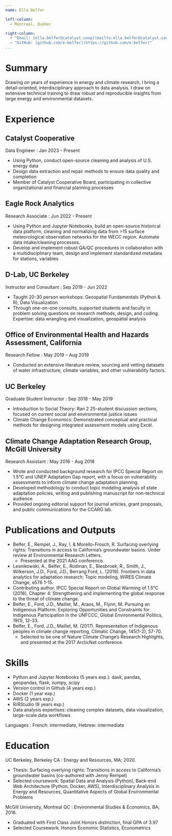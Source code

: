 ```yaml
---
name: Ella Belfer

left-column:
  - Montreal, Quebec

right-column:
  - "Email: [ella.belfer@catalyst.coop](mailto:ella.belfer@catalyst.coop)"
  - "GitHub: [github.com/e-belfer](https://github.com/e-belfer)"
...
```


# Summary

Drawing on years of experience in energy and climate research, I bring a detail-oriented, interdisciplinary approach to data analysis. I draw on extensive technical training to draw robust and reproducible insights from large energy and environmental datasets.

# Experience

## Catalyst Cooperative

Data Engineer
: Jan 2023 - Present

- Using Python, conduct open-source cleaning and analysis of U.S. energy data
- Design data extraction and repair methods to ensure data quality and completion
- Member of Catalyst Cooperative Board, participating in collective organizational and financial planning processes

## Eagle Rock Analytics

Research Associate
: Jun 2022 - Present

- Using Python and Jupyter Notebooks, build an open-source historical data platform, cleaning and normalizing data from >15 surface meteorological observation networks for the WECC region. Automate data intake/cleaning processes.
- Develop and implement robust QA/QC procedures in collaboration with a multidisciplinary team, design and implement standardized metadata for stations, variables

## D-Lab, UC Berkeley

Instructor and Consultant
: Sep 2019 - Jun 2022

- Taught 20-30 person workshops: Geospatial Fundamentals (Python & R), Data Visualization
- Through one-on-one consults, supported students and faculty in problem solving questions on research methods, design, and coding. Expertise: data wrangling and visualization, geospatial analysis

## Office of Environmental Health and Hazards Assessment, California

Research Fellow
: May 2019 – Aug 2019

- Conducted an extensive literature review, sourcing and vetting datasets of water infrastructure, climate variables, and other vulnerability factors.

## UC Berkeley

Graduate Student Instructor
: Sep 2018 - May 2019

- Introduction to Social Theory: Ran 2 25-student discussion sections, focused on current social and environmental justice issues
- Climate Change Economics: Demonstrated conceptual and practical methods for designing integrated assessment models using Excel.

## Climate Change Adaptation Research Group, McGill University

Research Assistant
: May 2016 - Aug 2018

- Wrote and conducted background research for IPCC Special Report on 1.5°C and UNEP Adaptation Gap report, with a focus on vulnerability assessments to inform climate change adaptation planning.
- Developed methodology to conduct topic modeling analysis of state adaptation policies, writing and publishing manuscript for non-technical audience.
- Provided ongoing editorial support for journal articles, grant proposals, and public communications for the CCARG lab.

# Publications and Outputs

- Belfer, E., Rempel, J., Ray, I. & Morello-Frosch, R. Surfacing overlying rights: Transitions in access to California’s groundwater basins. Under review at Environmental Research Letters.
  - Presented at the 2021 AAG conference.
- Lesnikowski, A., Belfer, E., Rodman, E., Biesbroek, R., Smith, J., Wilkerson, J.D., Ford, J.D., Berrang Ford, L. (2019). Frontiers in data analytics for adaptation research: Topic modeling, WIRES Climate Change, e576 1-15.
- Contributing author. IPCC Special Report on Global Warming of 1.5°C (2018), Chapter 4: Strengthening and implementing the global response to the threat of climate change.
- Belfer, E., Ford, J.D., Maillet, M., Araos, M., Flynn, M. Pursuing an Indigenous Platform: Exploring Opportunities and Constraints for Indigenous Participation in the UNFCCC, Global Environmental Politics, 19(1), 12-33.
- Belfer, E., Ford, J.D., Maillet, M. (2017). Representation of Indigenous peoples in climate change reporting, Climatic Change, 145(1-2), 57-70.
  - Selected to be one of Nature Climate Change’s Research Highlights, and presented at the 2017 ArcticNet conference.

# Skills

- Python and Jupyter Notebooks (5 years exp.): dask, pandas, geopandas, flask, numpy, scipy
- Version control in Github (4 years exp.)
- Docker (1 year exp.)
- AWS (2 years exp.)
- R/RStudio (9 years exp.)
- Data analysis expertises: cleaning complex datasets, data visualization, large-scale data workflows

Languages
: French: intermediate, Hebrew: intermediate

# Education

UC Berkeley, Berkeley CA
: Energy and Resources, MA; 2020.

- Thesis: Surfacing overlying rights: Transitions in access to California’s groundwater basins (co-authored with Jenny Rempel)
- Selected coursework: Spatial Data and Analysis (Python), Back-end Web Architecture (Python, Docker, AWS), Interdisciplinary Analysis in Energy and Resources, Quantitative Aspects of Global Environmental Problems

McGill University, Montreal QC
: Environmental Studies & Economics, BA; 2016.

- Graduated with First Class Joint Honors distinction, final GPA of 3.97
- Selected Coursework: Honors Economic Statistics, Econometrics

